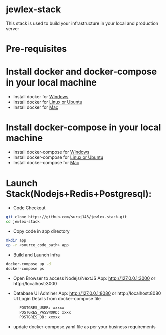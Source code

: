 # jewlex-stack

This stack is used to build your infrastructure in your local and production server

# Pre-requisites 
# Install docker and docker-compose in your local machine
- Install docker for [Windows](https://docs.docker.com/desktop/install/windows-install)
- Install docker for [Linux or Ubuntu](https://docs.sevenbridges.com/docs/install-docker-on-linux)
- Install docker for [Mac](https://docs.sevenbridges.com/docs/install-docker-on-linux) 

# Install docker-compose in your local machine
- Install docker-compose for [Windows](https://docs.docker.com/compose/install/)
- Install docker-compose for [Linux or Ubuntu](https://docs.docker.com/compose/install/)
- Install docker-compose for [Mac](https://docs.docker.com/compose/install/)

# Launch Stack(Nodejs+Redis+Postgresql):
- Code Checkout
```sh
git clone https://github.com/suraj143/jewlex-stack.git
cd jewlex-stack
```
- Copy code in app directory
```sh
mkdir app
cp -r <source_code_path> app
```
- Build and Launch Infra
```sh
docker-compose up -d
docker-compose ps
```
- Open Browser to access Nodejs/NextJS App: http://127.0.0.1:3000 or http://localhost:3000

- Database UI Adminer App: http://127.0.0.1:8080 or http://localhost:8080
  UI Login Details from docker-compose file
```sh
      POSTGRES_USER: xxxxx
      POSTGRES_PASSWORD: xxxx
      POSTGRES_DB: xxxxx
```
- update docker-compose.yaml file as per your business requirements 


